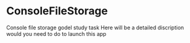 # ConsoleFileStorage
Console file storage godel study task 
Here will be a detailed discription would you need to do to launch this app
